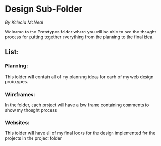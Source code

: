 # Design Sub-Folder
<em>By Kalecia McNeal</em>

Welcome to the Prototypes folder where you will be able to see the thought process for putting together everything from the planning to the final idea. 

## List: 

### Planning: 
This folder will contain all of my planning ideas for each of my web design prototypes. 

### Wireframes: 
In the folder, each project will have a low frame containing comments to show my thought process 

### Websites: 
This folder will have all of my final looks for the design implemented for the projects in the project folder 
